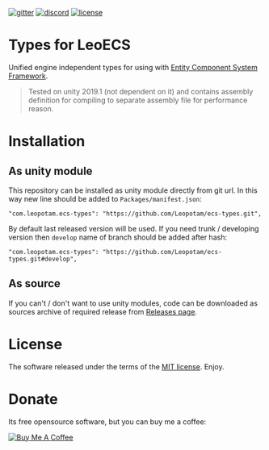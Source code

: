 [![gitter](https://img.shields.io/gitter/room/leopotam/ecs.svg)](https://gitter.im/leopotam/ecs)
[![discord](https://img.shields.io/discord/404358247621853185.svg?label=discord)](https://discord.gg/5GZVde6)
[![license](https://img.shields.io/github/license/Leopotam/ecs-types.svg)](https://github.com/Leopotam/ecs.types/blob/develop/LICENSE)
# Types for LeoECS
Unified engine independent types for using with [Entity Component System Framework](https://github.com/Leopotam/ecs).

> Tested on unity 2019.1 (not dependent on it) and contains assembly definition for compiling to separate assembly file for performance reason.

# Installation

## As unity module
This repository can be installed as unity module directly from git url. In this way new line should be added to `Packages/manifest.json`:
```
"com.leopotam.ecs-types": "https://github.com/Leopotam/ecs-types.git",
```
By default last released version will be used. If you need trunk / developing version then `develop` name of branch should be added after hash:
```
"com.leopotam.ecs-types": "https://github.com/Leopotam/ecs-types.git#develop",
```

## As source
If you can't / don't want to use unity modules, code can be downloaded as sources archive of required release from [Releases page](`https://github.com/Leopotam/ecs-types/releases`).

# License
The software released under the terms of the [MIT license](./LICENSE.md). Enjoy.

# Donate
Its free opensource software, but you can buy me a coffee:

<a href="https://www.buymeacoffee.com/leopotam" target="_blank"><img src="https://www.buymeacoffee.com/assets/img/custom_images/yellow_img.png" alt="Buy Me A Coffee" style="height: auto !important;width: auto !important;" ></a>
